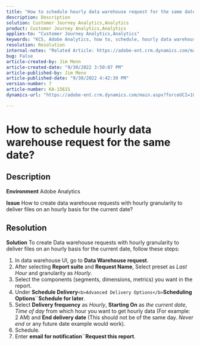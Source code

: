 ```yaml
---
title: "How to schedule hourly data warehouse request for the same date?"
description: Description
solution: Customer Journey Analytics,Analytics
product: Customer Journey Analytics,Analytics
applies-to: "Customer Journey Analytics,Analytics"
keywords: "KCS, Adobe Analytics, how to, schedule, hourly data warehouse request, same date"
resolution: Resolution
internal-notes: "Related Article: https://adobe-ent.crm.dynamics.com/main.aspx?appid=c8f3a4cd-a068-e911-a957-000d3a34e00b&pagetype=entityrecord&etn=knowledgearticle&id=b5d08a45-cea0-ea11-a812-000d3a303484"
bug: False
article-created-by: Jim Menn
article-created-date: "9/30/2022 3:50:07 PM"
article-published-by: Jim Menn
article-published-date: "9/30/2022 4:42:39 PM"
version-number: 7
article-number: KA-15631
dynamics-url: "https://adobe-ent.crm.dynamics.com/main.aspx?forceUCI=1&pagetype=entityrecord&etn=knowledgearticle&id=ce7a4b8d-d740-ed11-9db1-0022480866ad"

---
```

# How to schedule hourly data warehouse request for the same date?

## Description


<b>Environment</b>
 Adobe Analytics

<b>Issue</b>
 How to create data warehouse requests with hourly granularity to deliver files on an hourly basis for the current date?


## Resolution


<b>Solution</b>
To create Data warehouse requests with hourly granularity to deliver files on an hourly basis for the current date, follow these steps:

1. In data warehouse UI, go to <b>Data Warehouse request</b>.
2. After selecting <b>Report suite</b> and <b>Request Name</b>, Select preset as *Last Hour* and granularity as *Hourly*.
3. Select the components (segments, dimensions, metrics) you want in the report.
4. Under <b>Schedule Delivery</b>``<b>Advanced Delivery Options</b>``<b>Scheduling Options</b>``<b>Schedule for later</b>.
5. Select <b>Delivery frequency</b> as *Hourly*, <b>Starting On</b> as *the current date*, *Time of day* from which hour you want to get hourly data (For example: 2 AM) and <b>End delivery date</b> (This should not be of the same day. *Never end* or any future date example would work).
6. Schedule.
7. Enter <b>email for notification</b>``<b>Request this report</b>.


